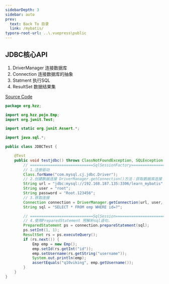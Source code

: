 ```yaml
---
sidebarDepth: 3
sidebar: auto
prev:
  text: Back To 目录
  link: /mybatis/
typora-root-url: ..\.vuepress\public
---
```




## JDBC核心API

1. DriverManager  连接数据库
2. Connection  连接数据库的抽象
3. Statment  执行SQL
4. ResultSet  数据结果集

[Source Code](https://github.com/Q10Viking/learncode/blob/main/mybatis/01_mybatis_start/src/test/java/org/hzz/JDBCTest.java)

```java
package org.hzz;

import org.hzz.pojo.Emp;
import org.junit.Test;

import static org.junit.Assert.*;

import java.sql.*;

public class JDBCTest {

    @Test
    public void testjdbc() throws ClassNotFoundException, SQLException {
        // ============================SqlSessionFactory======================================
        // 1.注册驱动
        Class.forName("com.mysql.cj.jdbc.Driver");
        // 2.创建数据连接 DriverManager.getConnection()方法：获取数据库连接
        String url = "jdbc:mysql://192.168.187.135:3306/learn_mybatis";
        String user = "root";
        String password = "Root.123456";
        // 3.获取连接
        Connection connection = DriverManager.getConnection(url, user, password);
        String sql = "SELECT * FROM emp WHERE id=?";

        // ============================SqlSession======================================
        // 4.使用PreparedStatement 预解析sql语句，
        PreparedStatement ps = connection.prepareStatement(sql);
        ps.setInt(1, 1);
        ResultSet rs = ps.executeQuery();
        if (rs.next()) {
            Emp emp = new Emp();
            emp.setId(rs.getInt("id"));
            emp.setUsername(rs.getString("username"));
            System.out.println(emp);
            assertEquals("q10viking", emp.getUsername());
        }
    }
}
```

